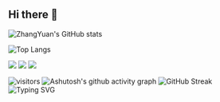 ## Hi there 👋

<!--
**wbzhangyuan/wbzhangyuan** is a ✨ _special_ ✨ repository because its `README.md` (this file) appears on your GitHub profile.

Here are some ideas to get you started:

- 🔭 I’m currently working on ...
- 🌱 I’m currently learning ...
- 👯 I’m looking to collaborate on ...
- 🤔 I’m looking for help with ...
- 💬 Ask me about ...
- 📫 How to reach me: ...
- 😄 Pronouns: ...
- ⚡ Fun fact: ...
-->

![ZhangYuan's GitHub stats](https://github-readme-stats.vercel.app/api?username=wbzhangyuan)

![Top Langs](https://github-readme-stats.vercel.app/api/top-langs/?username=wbzhangyuan)

<img src="https://img.shields.io/badge/-HTML5-E34F26?style=flat-square&logo=html5&logoColor=white" /> 
<img src="https://img.shields.io/badge/-CSS3-1572B6?style=flat-square&logo=css3" /> 
<img src="https://img.shields.io/badge/-JavaScript-oringe?style=flat-square&logo=javascript" />

![visitors](https://visitor-badge.glitch.me/badge?page_id=page.id&left_color=green&right_color=red)
![Ashutosh's github activity graph](https://github-readme-activity-graph.vercel.app/graph?username=Ashutosh00710)
![GitHub Streak](https://streak-stats.demolab.com/?user=DenverCoder1)
![Typing SVG](https://readme-typing-svg.demolab.com/?lines=First+line+of+text;Second+line+of+text)

